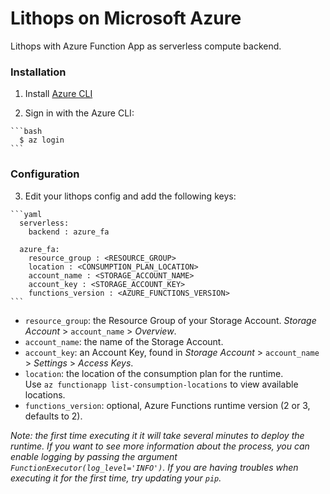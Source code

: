 # Lithops on Microsoft Azure

Lithops with Azure Function App as serverless compute backend.

### Installation

  1. Install [Azure CLI](https://docs.microsoft.com/en-us/cli/azure/install-azure-cli?view=azure-cli-latest)
  
  2. Sign in with the Azure CLI:
  
    ```bash
      $ az login
    ```

### Configuration

  3. Edit your lithops config and add the following keys:

    ```yaml
      serverless:
        backend : azure_fa
    
      azure_fa:
        resource_group : <RESOURCE_GROUP>
        location : <CONSUMPTION_PLAN_LOCATION>
        account_name : <STORAGE_ACCOUNT_NAME>
        account_key : <STORAGE_ACCOUNT_KEY>
        functions_version : <AZURE_FUNCTIONS_VERSION>
    ```
   - `resource_group`: the Resource Group of your Storage Account. *Storage Account* > `account_name` > *Overview*.
   - `account_name`: the name of the Storage Account.
   - `account_key`: an Account Key, found in *Storage Account* > `account_name` > *Settings* > *Access Keys*.
   - `location`: the location of the consumption plan for the runtime. \
      Use `az functionapp list-consumption-locations` to view available locations.
   - `functions_version`: optional, Azure Functions runtime version (2 or 3, defaults to 2).

  
*Note: the first time executing it it will take several minutes to deploy the runtime. If you want to see more information about the process, you can enable logging by passing the argument `FunctionExecutor(log_level='INFO')`. If you are having troubles when executing it for the first time, try updating your ```pip```.*
